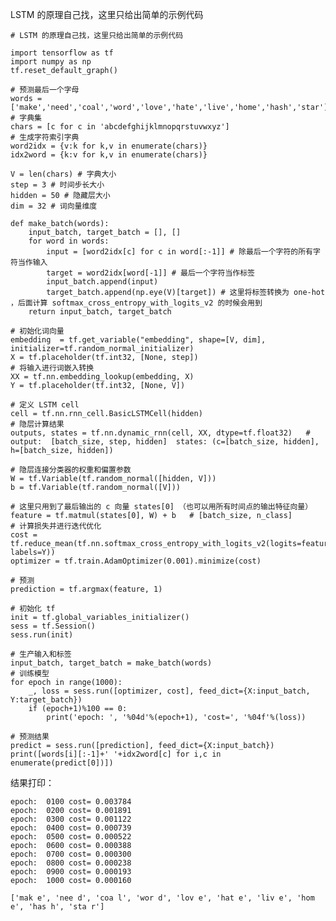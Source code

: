 LSTM 的原理自己找，这里只给出简单的示例代码
	
	# LSTM 的原理自己找，这里只给出简单的示例代码
	
	import tensorflow as tf
	import numpy as np
	tf.reset_default_graph()
	
	# 预测最后一个字母
	words = ['make','need','coal','word','love','hate','live','home','hash','star']
	# 字典集
	chars = [c for c in 'abcdefghijklmnopqrstuvwxyz']
	# 生成字符索引字典
	word2idx = {v:k for k,v in enumerate(chars)}
	idx2word = {k:v for k,v in enumerate(chars)}
	
	V = len(chars) # 字典大小
	step = 3 # 时间步长大小
	hidden = 50 # 隐藏层大小
	dim = 32 # 词向量维度
	
	def make_batch(words):
	    input_batch, target_batch = [], []
	    for word in words:
	        input = [word2idx[c] for c in word[:-1]] # 除最后一个字符的所有字符当作输入
	        target = word2idx[word[-1]] # 最后一个字符当作标签
	        input_batch.append(input)
	        target_batch.append(np.eye(V)[target]) # 这里将标签转换为 one-hot ，后面计算 softmax_cross_entropy_with_logits_v2 的时候会用到
	    return input_batch, target_batch
	
	# 初始化词向量
	embedding  = tf.get_variable("embedding", shape=[V, dim], initializer=tf.random_normal_initializer)
	X = tf.placeholder(tf.int32, [None, step])
	# 将输入进行词嵌入转换
	XX = tf.nn.embedding_lookup(embedding, X)
	Y = tf.placeholder(tf.int32, [None, V])
	
	# 定义 LSTM cell
	cell = tf.nn.rnn_cell.BasicLSTMCell(hidden)
	# 隐层计算结果
	outputs, states = tf.nn.dynamic_rnn(cell, XX, dtype=tf.float32)   # output:  [batch_size, step, hidden]  states: (c=[batch_size, hidden], h=[batch_size, hidden])
	
	# 隐层连接分类器的权重和偏置参数
	W = tf.Variable(tf.random_normal([hidden, V]))
	b = tf.Variable(tf.random_normal([V]))
	
	# 这里只用到了最后输出的 c 向量 states[0] （也可以用所有时间点的输出特征向量）
	feature = tf.matmul(states[0], W) + b   # [batch_size, n_class]
	# 计算损失并进行迭代优化
	cost = tf.reduce_mean(tf.nn.softmax_cross_entropy_with_logits_v2(logits=feature, labels=Y))
	optimizer = tf.train.AdamOptimizer(0.001).minimize(cost)
	
	# 预测
	prediction = tf.argmax(feature, 1) 
	
	# 初始化 tf
	init = tf.global_variables_initializer()
	sess = tf.Session()
	sess.run(init)
	
	# 生产输入和标签
	input_batch, target_batch = make_batch(words)
	# 训练模型
	for epoch in range(1000):
	    _, loss = sess.run([optimizer, cost], feed_dict={X:input_batch, Y:target_batch})
	    if (epoch+1)%100 == 0:
	        print('epoch: ', '%04d'%(epoch+1), 'cost=', '%04f'%(loss))
	
	# 预测结果
	predict = sess.run([prediction], feed_dict={X:input_batch})
	print([words[i][:-1]+' '+idx2word[c] for i,c in enumerate(predict[0])])  
	
	
结果打印：

	epoch:  0100 cost= 0.003784
	epoch:  0200 cost= 0.001891
	epoch:  0300 cost= 0.001122
	epoch:  0400 cost= 0.000739
	epoch:  0500 cost= 0.000522
	epoch:  0600 cost= 0.000388
	epoch:  0700 cost= 0.000300
	epoch:  0800 cost= 0.000238
	epoch:  0900 cost= 0.000193
	epoch:  1000 cost= 0.000160
	
	['mak e', 'nee d', 'coa l', 'wor d', 'lov e', 'hat e', 'liv e', 'hom e', 'has h', 'sta r'] 